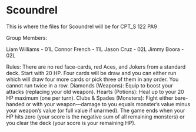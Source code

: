 # Scoundrel
This is where the files for Scoundrel will be for CPT_S 122 PA9

Group Members:

Liam Williams - 01L
Connor French - 11L
Jason Cruz - 02L
Jimmy Boora - 02L

Rules:
There are no red face-cards, red Aces, and Jokers from a standard deck. Start with 20 HP.
Four cards will be draw and you can either run which will draw four more cards or pick three of them in any order. You cannot run twice in a row.
Diamonds (Weapons): Equip to boost your attacks (replacing your old weapon).
Hearts (Potions): Heal up to your 20 HP maximum (one per turn).
Clubs & Spades (Monsters): Fight either bare-handed or with your weapon—damage to you equals monster’s value minus your weapon’s value (or full value if unarmed).
The game ends when your HP hits zero (your score is the negative sum of all remaining monsters) or you clear the deck (your score is your remaining HP).